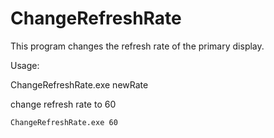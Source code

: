 # ChangeRefreshRate

This program changes the refresh rate of the primary display.

Usage:

ChangeRefreshRate.exe newRate

change refresh rate to 60
```
ChangeRefreshRate.exe 60
```
